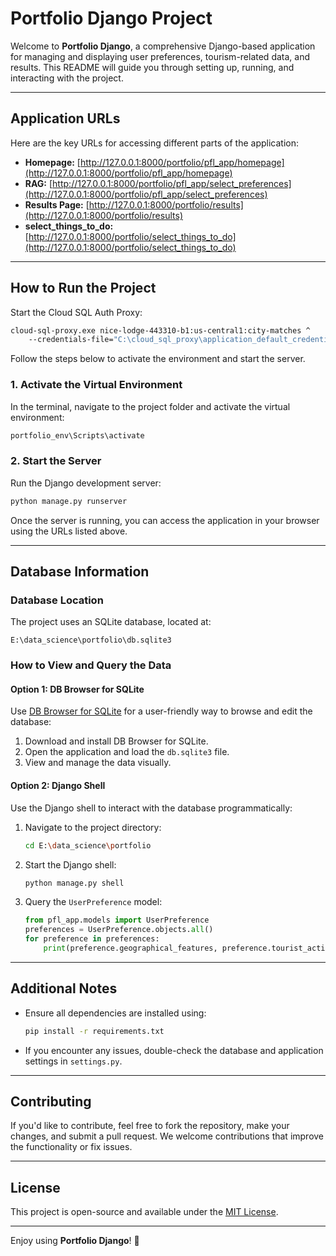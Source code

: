 # Portfolio Django Project

Welcome to **Portfolio Django**, a comprehensive Django-based application for managing and displaying user preferences, tourism-related data, and results. This README will guide you through setting up, running, and interacting with the project.

---

## **Application URLs**
Here are the key URLs for accessing different parts of the application:

- **Homepage:** [http://127.0.0.1:8000/portfolio/pfl_app/homepage](http://127.0.0.1:8000/portfolio/pfl_app/homepage)  
- **RAG:** [http://127.0.0.1:8000/portfolio/pfl_app/select_preferences](http://127.0.0.1:8000/portfolio/pfl_app/select_preferences)  
- **Results Page:** [http://127.0.0.1:8000/portfolio/results](http://127.0.0.1:8000/portfolio/results)  
- **select_things_to_do:** [http://127.0.0.1:8000/portfolio/select_things_to_do](http://127.0.0.1:8000/portfolio/select_things_to_do)  


---

## **How to Run the Project**

Start the Cloud SQL Auth Proxy:
```bash
cloud-sql-proxy.exe nice-lodge-443310-b1:us-central1:city-matches ^
    --credentials-file="C:\cloud_sql_proxy\application_default_credentials.json"
```

Follow the steps below to activate the environment and start the server.

### **1. Activate the Virtual Environment**
In the terminal, navigate to the project folder and activate the virtual environment:
```bash
portfolio_env\Scripts\activate
```

### **2. Start the Server**
Run the Django development server:
```bash
python manage.py runserver
```

Once the server is running, you can access the application in your browser using the URLs listed above.

---

## **Database Information**

### **Database Location**
The project uses an SQLite database, located at:
```
E:\data_science\portfolio\db.sqlite3
```

### **How to View and Query the Data**

#### **Option 1: DB Browser for SQLite**
Use [DB Browser for SQLite](https://sqlitebrowser.org/) for a user-friendly way to browse and edit the database:
1. Download and install DB Browser for SQLite.
2. Open the application and load the `db.sqlite3` file.
3. View and manage the data visually.

#### **Option 2: Django Shell**
Use the Django shell to interact with the database programmatically:
1. Navigate to the project directory:
   ```bash
   cd E:\data_science\portfolio
   ```
2. Start the Django shell:
   ```bash
   python manage.py shell
   ```
3. Query the `UserPreference` model:
   ```python
   from pfl_app.models import UserPreference
   preferences = UserPreference.objects.all()
   for preference in preferences:
       print(preference.geographical_features, preference.tourist_activities, preference.tour_month)
   ```

---

## **Additional Notes**
- Ensure all dependencies are installed using:
  ```bash
  pip install -r requirements.txt
  ```
- If you encounter any issues, double-check the database and application settings in `settings.py`.

---

## **Contributing**
If you'd like to contribute, feel free to fork the repository, make your changes, and submit a pull request. We welcome contributions that improve the functionality or fix issues.

---

## **License**
This project is open-source and available under the [MIT License](LICENSE). 

---

Enjoy using **Portfolio Django**! 🎉